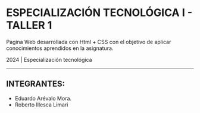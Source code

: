 # ESPECIALIZACIÓN TECNOLÓGICA I - TALLER 1

Pagina Web desarrollada con Html + CSS con el objetivo de aplicar conocimientos aprendidos en la asignatura.

2024 | Especialización tecnológica

---

## INTEGRANTES:

- Eduardo Arévalo Mora.
- Roberto Illesca Limari
